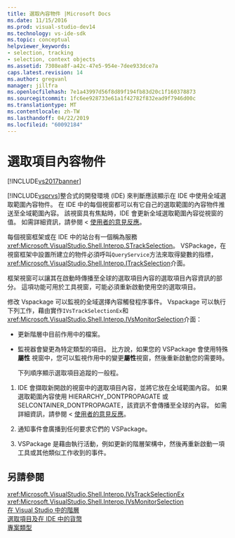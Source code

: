 ```yaml
---
title: 選取內容物件 |Microsoft Docs
ms.date: 11/15/2016
ms.prod: visual-studio-dev14
ms.technology: vs-ide-sdk
ms.topic: conceptual
helpviewer_keywords:
- selection, tracking
- selection, context objects
ms.assetid: 7308ea8f-a42c-47e5-954e-7dee933dce7a
caps.latest.revision: 14
ms.author: gregvanl
manager: jillfra
ms.openlocfilehash: 7e1a43997d56f8d89f194fb83d20c1f160378873
ms.sourcegitcommit: 1fc6ee928733e61a1f42782f832ead9f7946d00c
ms.translationtype: MT
ms.contentlocale: zh-TW
ms.lasthandoff: 04/22/2019
ms.locfileid: "60092184"
---
```

# <a name="selection-context-objects"></a>選取項目內容物件
[!INCLUDE[vs2017banner](../../includes/vs2017banner.md)]

[!INCLUDE[vsprvs](../../includes/vsprvs-md.md)]整合式的開發環境 (IDE) 來判斷應該顯示在 IDE 中使用全域選取範圍內容物件。 在 IDE 中的每個視窗都可以有它自己的選取範圍的內容物件推送至全域範圍內容。 該視窗具有焦點時，IDE 會更新全域選取範圍內容從視窗的值。 如需詳細資訊，請參閱 <<c0> [ 使用者的意見反應](../../extensibility/internals/feedback-to-the-user.md)。  
  
 每個視窗框架或在 IDE 中的站台有一個稱為服務<xref:Microsoft.VisualStudio.Shell.Interop.STrackSelection>。 VSPackage，在視窗框架中設置所建立的物件必須呼叫`QueryService`方法來取得變數的指標，<xref:Microsoft.VisualStudio.Shell.Interop.ITrackSelection>介面。  
  
 框架視窗可以讓其在啟動時傳播至全球的選取項目內容的選取項目內容資訊的部分。 這項功能可用於工具視窗，可能必須重新啟動使用空的選取項目。  
  
 修改 Vspackage 可以監視的全域選擇內容觸發程序事件。 Vspackage 可以執行下列工作，藉由實作`IVsTrackSelectionEx`和<xref:Microsoft.VisualStudio.Shell.Interop.IVsMonitorSelection>介面：  
  
- 更新階層中目前作用中的檔案。  
  
- 監視器會變更為特定類型的項目。 比方說，如果您的 VSPackage 會使用特殊**屬性** 視窗中，您可以監視作用中的變更**屬性**視窗，然後重新啟動您的需要時。  
  
  下列順序顯示選取項目追蹤的一般程。  
  
1. IDE 會擷取新開啟的視窗中的選取項目內容，並將它放在全域範圍內容。 如果選取範圍內容使用 HIERARCHY_DONTPROPAGATE 或 SELCONTAINER_DONTPROPAGATE，該資訊不會傳播至全球的內容。 如需詳細資訊，請參閱 <<c0> [ 使用者的意見反應](../../extensibility/internals/feedback-to-the-user.md)。  
  
2. 通知事件會廣播到任何要求它們的 VSPackage。  
  
3. VSPackage 是藉由執行活動，例如更新的階層架構中，然後再重新啟動一項工具或其他類似工作收到的事件。  
  
## <a name="see-also"></a>另請參閱  
 <xref:Microsoft.VisualStudio.Shell.Interop.IVsTrackSelectionEx>   
 <xref:Microsoft.VisualStudio.Shell.Interop.IVsMonitorSelection>   
 [在 Visual Studio 中的階層](../../extensibility/internals/hierarchies-in-visual-studio.md)   
 [選取項目及在 IDE 中的貨幣](../../extensibility/internals/selection-and-currency-in-the-ide.md)   
 [專案類型](../../extensibility/internals/project-types.md)

